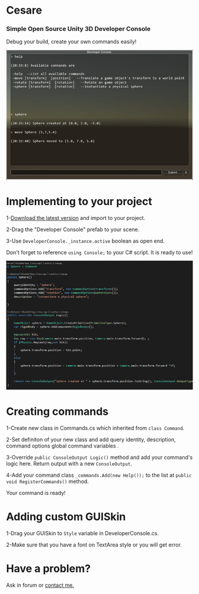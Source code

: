 # Cesare 
### Simple Open Source Unity 3D Developer Console

Debug your build, create your own commands easily!

![](Images/image1.png )

# Implementing to your project
1-[Download the latest version](https://github.com/mustafayaya/Unity-Developer-Console/releases) and import to your project.

2-Drag the "Developer Console" prefab to your scene.

3-Use  ```DeveloperConsole._instance.active``` boolean as open end.

Don't forget to reference  ```using Console;``` to your C# script.
It is ready to use!

![](Images/image2.png )


# Creating commands
1-Create new class in Commands.cs which inherited from ```class Command```.

2-Set definiton of your new class and add query identity, description, command options global command variables .

3-Override  ```public ConsoleOutput Logic()``` method and add your command's logic here. Return output with a new  ```ConsoleOutput```.

4-Add your command class ```_commands.Add(new Help());``` to the list at ```public void RegisterCommands()``` method.

Your command is ready!

# Adding custom GUISkin
1-Drag your GUISkin to ```Style``` variable in DeveloperConsole.cs.

2-Make sure that you have a font on TextArea style or you will get error.


# Have a problem?
Ask in forum or [contact me.](mustafa.yaya@outlook.com.tr)
